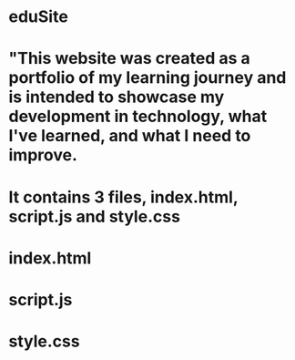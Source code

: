 # eduSite

# "This website was created as a portfolio of my learning journey and is intended to showcase my development in technology, what I've learned, and what I need to improve.

# It contains 3 files, index.html, script.js and style.css

# index.html
<!-- semantic tags = Keep your content organised
                     Better for SEO
                     Assists screen readers 
                     other tech for accessibility

    <header> = Introductory content
    <nav>    = Navigation bar, links
    <main>   = Main content (section, aside, article, div)
    <section>= Dependent content
    <aside>  = side content
    <footer> closing content
-->

# script.js


# style.css